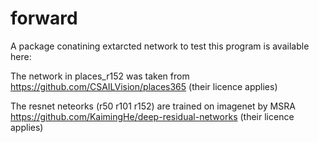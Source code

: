# forward

A package conatining extarcted network to test this program is
available here: 

The network in places_r152 was taken from 
https://github.com/CSAILVision/places365 (their licence applies)

The resnet neteorks (r50 r101 r152) are trained on imagenet by MSRA  
https://github.com/KaimingHe/deep-residual-networks (their licence applies)
